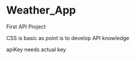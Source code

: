 # Weather_App
First API Project

CSS is basic as point is to develop API knowledge

apiKey needs actual key
